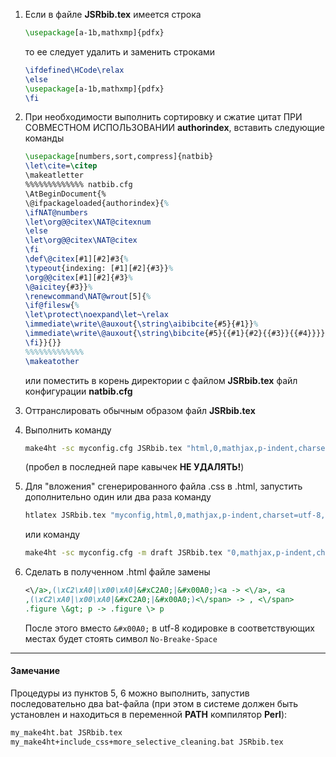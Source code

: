 1. Если в файле **JSRbib.tex** имеется строка

    ```latex
    \usepackage[a-1b,mathxmp]{pdfx}
    ```

    то ее следует удалить и заменить строками

    ```latex
    \ifdefined\HCode\relax
    \else
    \usepackage[a-1b,mathxmp]{pdfx}
    \fi
    ```

2. При необходимости выполнить сортировку и сжатие цитат ПРИ СОВМЕСТНОМ ИСПОЛЬЗОВАНИИ **authorindex**, вставить следующие команды

    ```latex
    \usepackage[numbers,sort,compress]{natbib}
    \let\cite=\citep
    \makeatletter
    %%%%%%%%%%%%% natbib.cfg
    \AtBeginDocument{%
    \@ifpackageloaded{authorindex}{%
    \ifNAT@numbers
    \let\org@@citex\NAT@citexnum
    \else
    \let\org@@citex\NAT@citex
    \fi
    \def\@citex[#1][#2]#3{%
    \typeout{indexing: [#1][#2]{#3}}%
    \org@@citex[#1][#2]{#3}%
    \@aicitey{#3}}%
    \renewcommand\NAT@wrout[5]{%
    \if@filesw{%
    \let\protect\noexpand\let~\relax
    \immediate\write\@auxout{\string\aibibcite{#5}{#1}}%
    \immediate\write\@auxout{\string\bibcite{#5}{{#1}{#2}{{#3}}{{#4}}}}}%
    \fi}}{}}
    %%%%%%%%%%%%%
    \makeatother
    ```

    или поместить в корень директории с файлом **JSRbib.tex** файл конфигурации **natbib.cfg**

3. Оттранслировать обычным образом файл **JSRbib.tex**

4. Выполнить команду

    ```cmd
    make4ht -sc myconfig.cfg JSRbib.tex "html,0,mathjax,p-indent,charset=utf-8" " -cunihtf -utf8"
    ```

    (пробел в последней паре кавычек **НЕ УДАЛЯТЬ!**)

5. Для "вложения" сгенерированного файла .css в .html, запустить дополнительно один или два раза команду

    ```cmd
    htlatex JSRbib.tex "myconfig,html,0,mathjax,p-indent,charset=utf-8,css-in" " -cunihtf -utf8"
    ```

    или команду

    ```cmd
    make4ht -sc myconfig.cfg -m draft JSRbib.tex "0,mathjax,p-indent,charset=utf-8,css-in" " -cunihtf -utf8"
    ```

6. Сделать в полученном .html файле замены

    ```perl
    <\/a>,(\xC2\xA0|\x00\xA0|&#xC2A0;|&#x00A0;)<a -> <\/a>, <a
    ,(\xC2\xA0|\x00\xA0|&#xC2A0;|&#x00A0;)<\/span> -> , <\/span>
    .figure \&gt; p -> .figure \> p
    ```

    После этого вместо `&#x00A0;` в utf-8 кодировке в соответствующих местах будет стоять символ `No-Breake-Space`

---

#### Замечание

Процедуры из пунктов 5, 6 можно выполнить, запустив последовательно два bat-файла (при этом в системе должен быть установлен и находиться в переменной **PATH** компилятор **Perl**):

```cmd
my_make4ht.bat JSRbib.tex
my_make4ht+include_css+more_selective_cleaning.bat JSRbib.tex
```

